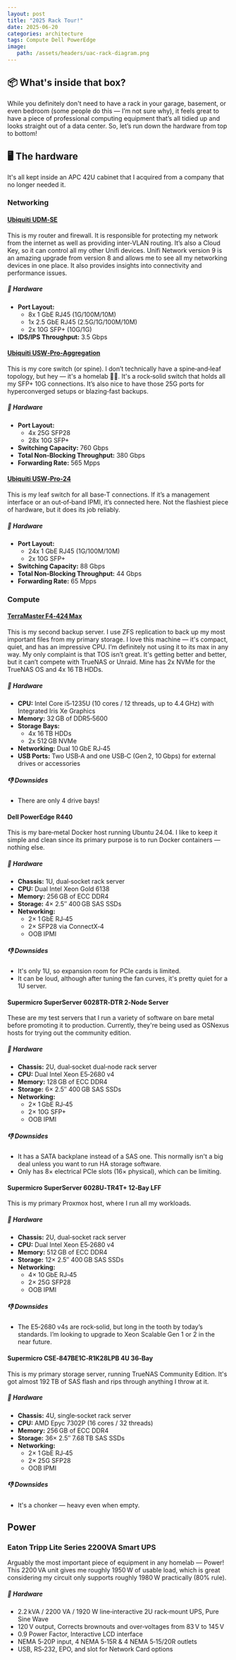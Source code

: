 ```yaml
---
layout: post
title: "2025 Rack Tour!"
date: 2025-06-20
categories: architecture 
tags: Compute Dell PowerEdge
image:
   path: /assets/headers/uac-rack-diagram.png
---
```


## 📦 What's inside that box?

While you definitely don't need to have a rack in your garage, basement, or even bedroom (some people do this — I’m not sure why), it feels great to have a piece of professional computing equipment that’s all tidied up and looks straight out of a data center. So, let’s run down the hardware from top to bottom!

## 🖥️ The hardware

It's all kept inside an APC 42U cabinet that I acquired from a company that no longer needed it.

### Networking 

#### [Ubiquiti UDM‑SE](https://store.ui.com/us/en/category/all-cloud-gateways/products/udm-se)

This is my router and firewall. It is responsible for protecting my network from the internet as well as providing inter‑VLAN routing. It’s also a Cloud Key, so it can control all my other Unifi devices. Unifi Network version 9 is an amazing upgrade from version 8 and allows me to see all my networking devices in one place. It also provides insights into connectivity and performance issues. 

##### 🔧 Hardware
- **Port Layout:**
    * 8x 1 GbE RJ45 (1G/100M/10M)
    * 1x 2.5 GbE RJ45 (2.5G/1G/100M/10M)
    * 2x 10G SFP+ (10G/1G)
- **IDS/IPS Throughput:** 3.5 Gbps

#### [Ubiquiti USW‑Pro‑Aggregation](https://store.ui.com/us/en/category/all-switching/products/usw-pro-aggregation)

This is my core switch (or spine). I don’t technically have a spine‑and‑leaf topology, but hey — it's a homelab 🤷‍♂️. It's a rock‑solid switch that holds all my SFP+ 10G connections. It’s also nice to have those 25G ports for hyperconverged setups or blazing‑fast backups.

##### 🔧 Hardware
- **Port Layout:**
    * 4x 25G SFP28
    * 28x 10G SFP+
- **Switching Capacity:** 760 Gbps
- **Total Non‑Blocking Throughput:** 380 Gbps
- **Forwarding Rate:** 565 Mpps

#### [Ubiquiti USW‑Pro‑24](https://store.ui.com/us/en/category/all-switching/products/usw-pro-24)

This is my leaf switch for all base‑T connections. If it’s a management interface or an out‑of‑band IPMI, it’s connected here. Not the flashiest piece of hardware, but it does its job reliably.

##### 🔧 Hardware
- **Port Layout:**
    * 24x 1 GbE RJ45 (1G/100M/10M)
    * 2x 10G SFP+
- **Switching Capacity:** 88 Gbps
- **Total Non‑Blocking Throughput:** 44 Gbps
- **Forwarding Rate:** 65 Mpps

### Compute

#### [TerraMaster F4‑424 Max](https://www.terra-master.com/us/f4-424-max.html)

This is my second backup server. I use ZFS replication to back up my most important files from my primary storage. I love this machine — it's compact, quiet, and has an impressive CPU. I’m definitely not using it to its max in any way. My only complaint is that TOS isn’t great. It's getting better and better, but it can’t compete with TrueNAS or Unraid. Mine has 2x NVMe for the TrueNAS OS and 4x 16 TB HDDs.

##### 🔧 Hardware
- **CPU:** Intel Core i5‑1235U (10 cores / 12 threads, up to 4.4 GHz) with Integrated Iris Xe Graphics
- **Memory:** 32 GB of DDR5‑5600
- **Storage Bays:**
    * 4x 16 TB HDDs
    * 2x 512 GB NVMe
- **Networking:** Dual 10 GbE RJ‑45
- **USB Ports:** Two USB‑A and one USB‑C (Gen 2, 10 Gbps) for external drives or accessories 

##### 👎 Downsides
- There are only 4 drive bays!

#### Dell PowerEdge R440

This is my bare‑metal Docker host running Ubuntu 24.04. I like to keep it simple and clean since its primary purpose is to run Docker containers — nothing else.

##### 🔧 Hardware
- **Chassis:** 1U, dual‑socket rack server
- **CPU:** Dual Intel Xeon Gold 6138
- **Memory:** 256 GB of ECC DDR4
- **Storage:** 4× 2.5″ 400 GB SAS SSDs
- **Networking:**
    - 2× 1 GbE RJ‑45
    - 2× SFP28 via ConnectX‑4
    - OOB IPMI

##### 👎 Downsides
- It's only 1U, so expansion room for PCIe cards is limited.  
- It can be loud, although after tuning the fan curves, it's pretty quiet for a 1U server.

#### Supermicro SuperServer 6028TR‑DTR 2‑Node Server

These are my test servers that I run a variety of software on bare metal before promoting it to production. Currently, they're being used as OSNexus hosts for trying out the community edition.

##### 🔧 Hardware
- **Chassis:** 2U, dual‑socket dual‑node rack server
- **CPU:** Dual Intel Xeon E5‑2680 v4
- **Memory:** 128 GB of ECC DDR4
- **Storage:** 6× 2.5″ 400 GB SAS SSDs
- **Networking:**
    - 2× 1 GbE RJ‑45
    - 2× 10G SFP+
    - OOB IPMI

##### 👎 Downsides
- It has a SATA backplane instead of a SAS one. This normally isn't a big deal unless you want to run HA storage software.  
- Only has 8× electrical PCIe slots (16× physical), which can be limiting.

#### Supermicro SuperServer 6028U‑TR4T+ 12‑Bay LFF

This is my primary Proxmox host, where I run all my workloads.

##### 🔧 Hardware
- **Chassis:** 2U, dual‑socket rack server
- **CPU:** Dual Intel Xeon E5‑2680 v4
- **Memory:** 512 GB of ECC DDR4
- **Storage:** 12× 2.5″ 400 GB SAS SSDs
- **Networking:**
    - 4× 10 GbE RJ‑45
    - 2× 25G SFP28 
    - OOB IPMI

##### 👎 Downsides
- The E5‑2680 v4s are rock‑solid, but long in the tooth by today’s standards. I’m looking to upgrade to Xeon Scalable Gen 1 or 2 in the near future.

#### Supermicro CSE‑847BE1C‑R1K28LPB 4U 36‑Bay

This is my primary storage server, running TrueNAS Community Edition. It's got almost 192 TB of SAS flash and rips through anything I throw at it.

##### 🔧 Hardware
- **Chassis:** 4U, single‑socket rack server
- **CPU:** AMD Epyc 7302P (16 cores / 32 threads)
- **Memory:** 256 GB of ECC DDR4
- **Storage:** 36× 2.5″ 7.68 TB SAS SSDs
- **Networking:**
    - 2× 1 GbE RJ‑45
    - 2× 25G SFP28
    - OOB IPMI

##### 👎 Downsides
- It's a chonker — heavy even when empty.

## Power

### Eaton Tripp Lite Series 2200VA Smart UPS

Arguably the most important piece of equipment in any homelab — Power! This 2200 VA unit gives me roughly 1950 W of usable load, which is great considering my circuit only supports roughly 1980 W practically (80% rule).

##### 🔧 Hardware
- 2.2 kVA / 2200 VA / 1920 W line‑interactive 2U rack‑mount UPS, Pure Sine Wave
- 120 V output, Corrects brownouts and over‑voltages from 83 V to 145 V
- 0.9 Power Factor, Interactive LCD interface
- NEMA 5‑20P input, 4 NEMA 5‑15R & 4 NEMA 5‑15/20R outlets
- USB, RS‑232, EPO, and slot for Network Card options
